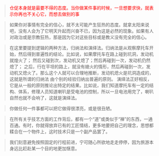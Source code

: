 > <font color=red>仓促本身就是最要不得的态度。当你做某件事的时候，一旦想要求快，就表示你再也不关心它，而想去做别的事</font>

> 如果你对事情有完全的信心，就不太可能产生狂热的态度。就拿太阳来说吧，没有人会为了它明天升起而兴奋不已，因为这是必然的现象。如果有人对政治或是宗教狂热，那是因为它对这些目标或是教义没有完全的信心。

> 在这里要提到逻辑的两种方法，归纳法和演绎法。归纳法是从观察摩托车开始，然后得到普遍性的结论。比如说，如果摩托车在路上碰到坑洞，发动机就煌火了； 然后又碰到次，发动机又熄了；然后再碰到一次，发动机仍然熄了； 之后，行在平坦的路上，就没有媳火的情形，然后再碰到一次，发动机又熄火了。那么这个人就可以合理地推断，发动机熄火是坑洞造成的，这就是所谓的归纳法 由个别的经验归纳出普遍的原则。
> 演绎法正好相反，它是从一般的原则推论出特定的结果。比如说，我们知道摩托车有一定的结构、体系，修理人员知道喇叭是受电池的控制，所以一旦电池用完了，喇叭自然也就不会响了，这就是演绎法。

> 你做任何一件事都可以把它做得很漂亮，或是很丑陋。

> 在所有关乎技艺方面的工作背后，都有一个“道”或类似于“禅”的东西，一通百通。有时，你就得放弃已有的工匠情结，更多地要把自己的理念，思想都糅合在一个物件上，这时技术只是一个副产品罢了。

> 我们刻意避免按照固定的行程前进，宁可随心所欲地走走停停，因为旅游本身远比赶赴某一个目的地更加惬意。